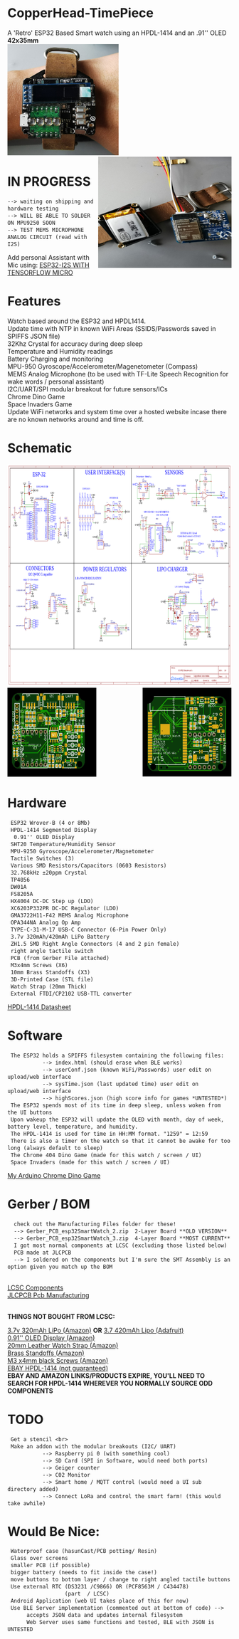 # CopperHead-TimePiece
A 'Retro' ESP32 Based Smart watch using an HPDL-1414 and an .91'' OLED <br>**42x35mm**<br>
<img src="https://github.com/caleb221/CopperHead-TimePiece/blob/main/img/testPCB2.jpg"
     width ="250" height="250">
<img src="https://github.com/caleb221/CopperHead-TimePiece/blob/main/img/espTesterPCB1.jpg"
     width ="300" height="250" style="float:right">
# IN PROGRESS
    --> waiting on shipping and hardware testing
    --> WILL BE ABLE TO SOLDER ON MPU9250 SOON
    --> TEST MEMS MICROPHONE ANALOG CIRCUIT (read with I2S)
        
  Add personal Assistant with Mic using:
  <a href="https://www.survivingwithandroid.com/esp32-tensorflow-micro-speech-i2s-external-microphone/">ESP32-I2S WITH TENSORFLOW MICRO</a>

# Features
  Watch based around the ESP32 and HPDL1414. <br>
  Update time with NTP in known WiFi Areas (SSIDS/Passwords saved in SPIFFS JSON file) <br>
  32Khz Crystal for accuracy during deep sleep<br>
  Temperature and Humidity readings <br>
  Battery Charging and monitoring <br>
  MPU-950 Gyroscope/Accelerometer/Magenetometer (Compass)<br>
  MEMS Analog Microphone (to be used with TF-Lite Speech Recognition for wake words / personal assistant)<br>
  I2C/UART/SPI modular breakout for future sensors/ICs <br>
  Chrome Dino Game  <br>
  Space Invaders Game <br>
  Update WiFi networks and system time over a hosted website incase there are no known networks around and time is off.
   
# Schematic
<img src="https://github.com/caleb221/CopperHead-TimePiece/blob/main/img/Schematic_esp32SmartWatch_2021-07-24.png" width="700" height="500">  
  <img src="https://github.com/caleb221/CopperHead-TimePiece/blob/main/img/cleanGreenFRONT.svg" width="200" height ="200">
  <img src="https://github.com/caleb221/CopperHead-TimePiece/blob/main/img/cleanGreenBACK.svg" width="200" height ="200" style="float:right">
       
# Hardware
     ESP32 Wrover-B (4 or 8Mb) 
     HPDL-1414 Segmented Display  
      0.91'' OLED Display 
     SHT20 Temperature/Humidity Sensor 
     MPU-9250 Gyroscope/Accelerometer/Magnetometer 
     Tactile Switches (3) 
     Various SMD Resistors/Capacitors (0603 Resistors)
     32.768kHz ±20ppm Crystal
     TP4056 
     DW01A  
     FS8205A
     HX4004 DC-DC Step up (LDO) 
     XC6203P332PR DC-DC Regulator (LDO)
     GMA3722H11-F42 MEMS Analog Microphone
     OPA344NA Analog Op Amp
     TYPE-C-31-M-17 USB-C Connector (6-Pin Power Only) 
     3.7v 320mAh/420mAh LiPo Battery
     ZH1.5 SMD Right Angle Connectors (4 and 2 pin female)  
     right angle tactile switch 
     PCB (from Gerber File attached)
     M3x4mm Screws (X6)
     10mm Brass Standoffs (X3)
     3D-Printed Case (STL file)
     Watch Strap (20mm Thick)
     External FTDI/CP2102 USB-TTL converter
     
 <a href ="http://www.farnell.com/datasheets/76528.pdf">HPDL-1414 Datasheet</a>

# Software
     The ESP32 holds a SPIFFS filesystem containing the following files:
               --> index.html (should erase when BLE works) 
               --> userConf.json (known WiFi/Passwords) user edit on upload/web interface
               --> sysTime.json (last updated time) user edit on upload/web interface
               --> highScores.json (high score info for games *UNTESTED*)
     The ESP32 spends most of its time in deep sleep, unless woken from the UI buttons
     Upon wakeup the ESP32 will update the OLED with month, day of week, battery level, temperature, and humidity.
     The HPDL-1414 is used for time in HH:MM format. "1259" = 12:59
     There is also a timer on the watch so that it cannot be awake for too long (always default to sleep)
     The Chrome 404 Dino Game (made for this watch / screen / UI)
     Space Invaders (made for this watch / screen / UI)
     
     
   <a href="https://github.com/caleb221/ArduinoChromeDinoGame">My Arduino  Chrome Dino Game</a> 
     
     
    
            
# Gerber / BOM
      check out the Manufacturing Files folder for these!
      --> Gerber_PCB_esp32SmartWatch_2.zip  2-Layer Board **OLD VERSION**
      --> Gerber_PCB_esp32SmartWatch_3.zip  4-Layer Board **MOST CURRENT**
      I got most normal components at LCSC (excluding those listed below)
      PCB made at JLCPCB
      --> I soldered on the components but I'm sure the SMT Assembly is an option given you match up the BOM
 <br>
 <a href="https://lcsc.com/">LCSC Components</a><br>
 <a href="https://jlcpcb.com/">JLCPCB Pcb Manufacturing</a>
 <br><br>
 
  **THINGS NOT BOUGHT FROM LCSC:** 
 
 <a href ="https://www.amazon.com/dp/B08215N9R8/ref=emc_b_5_t" >3.7v 320mAh LiPo (Amazon)</a>
 **OR**
 <a href = "https://www.adafruit.com/product/4236">3.7 420mAh Lipo (Adafruit)</a><br>
 <a href ="https://www.amazon.com/dp/B08NGL1PQ2?psc=1&ref=ppx_yo2_dt_b_product_details">0.91'' OLED Display (Amazon)</a><br>
 <a href ="https://www.amazon.com/dp/B076BNC876?psc=1&ref=ppx_yo2_dt_b_product_details"> 20mm Leather Watch Strap (Amazon) </a><br>
 <a href="https://www.amazon.com/Uxcell-a14050600ux1057-Female-Hexagon-Standoff/dp/B00NQ87PVK/ref=sr_1_1?dchild=1&keywords=Spacers&pd_rd_r=28e88884-33a1-49d9-b134-ab3fc683e599&pd_rd_w=Q4tF6&pd_rd_wg=61MQw&pf_rd_p=b4950e17-f2f6-494c-bba5-69a9d0aa3887&pf_rd_r=N3VR7BWXXMX8RAYR7R4Y&pid=FPrDztn&qid=1626448252&refinements=p_n_feature_twenty-three_browse-bin%3A19047482011%2Cp_n_feature_twenty_browse-bin%3A17420943011%2Cp_n_feature_twenty-eight_browse-bin%3A19043863011&s=industrial&sr=1-1"> Brass Standoffs (Amazon)</a><br>
 <a href ="https://www.amazon.com/10-M3-0-5-4mm-Countersunk-MonsterBolts/dp/B07983R7XC/ref=sr_1_1?dchild=1&keywords=Screws&pd_rd_r=509f2999-5a08-4e05-b24d-96c01ce9655b&pd_rd_w=dPIOh&pd_rd_wg=l7pkf&pf_rd_p=b4950e17-f2f6-494c-bba5-69a9d0aa3887&pf_rd_r=51BNB60JH1W9VNP5C807&pid=ONAxByd&qid=1626448556&refinements=p_n_feature_fourteen_browse-bin%3A11434052011%2Cp_n_feature_two_browse-bin%3A2292860011%2Cp_n_feature_twenty-eight_browse-bin%3A19043855011%2Cp_n_feature_thirteen_browse-bin%3A15245615011&s=industrial&sr=1-1">M3 x4mm black Screws (Amazon)</a><br>
 <a href ="https://www.ebay.com/itm/303806129405?ssPageName=STRK%3AMEBIDX%3AIT&_trksid=p2060353.m2749.l2649"> EBAY HPDL-1414 (not guaranteed)</a><br>**EBAY AND AMAZON LINKS/PRODUCTS EXPIRE, YOU'LL NEED TO SEARCH FOR HPDL-1414 WHEREVER YOU NORMALLY SOURCE ODD COMPONENTS**<br> 
 
 
# TODO
     Get a stencil <br>
     Make an addon with the modular breakouts (I2C/ UART)
               --> Raspberry pi 0 (with something cool)
               --> SD Card (SPI in Software, would need both ports)
               --> Geiger counter
               --> C02 Monitor
               --> Smart home / MQTT control (would need a UI sub directory added)
               --> Connect LoRa and control the smart farm! (this would take awhile)
# Would Be Nice:
     Waterproof case (hasunCast/PCB potting/ Resin)
     Glass over screens
     smaller PCB (if possible)
     bigger battery (needs to fit inside the case!)
     move buttons to bottom layer / change to right angled tactile buttons
     Use external RTC (DS3231 /C9866) OR (PCF8563M / C434478)
                      (part  / LCSC)
     Android Application (web UI takes place of this for now)
     Use BLE Server implementation (commented out at bottom of code) --> 
          accepts JSON data and updates internal filesystem
          Web Server uses same functions and tested, BLE with JSON is UNTESTED
